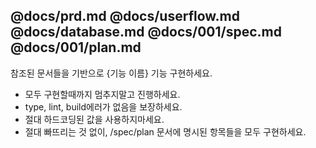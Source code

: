 @docs/prd.md
@docs/userflow.md
@docs/database.md
@docs/001/spec.md
@docs/001/plan.md
---

참조된 문서들을 기반으로 {기능 이름} 기능 구현하세요.
- 모두 구현할때까지 멈추지말고 진행하세요.
- type, lint, build에러가 없음을 보장하세요.
- 절대 하드코딩된 값을 사용하지마세요.
- 절대 빠뜨리는 것 없이, /spec/plan 문서에 명시된 항목들을 모두 구현하세요.